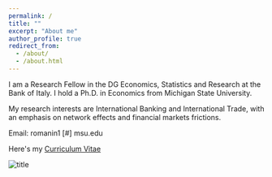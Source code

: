 ```yaml
---
permalink: /
title: ""
excerpt: "About me"
author_profile: true
redirect_from: 
  - /about/
  - /about.html
---
```



I am a Research Fellow in the DG Economics, Statistics and Research at the Bank of Italy.
I hold a Ph.D. in Economics from Michigan State University.

My research interests are International Banking and International Trade, with an emphasis on network effects and financial markets frictions. 

Email:  romanin1 [#] msu.edu



Here's my <a href="https://www.dropbox.com/s/5tigdyq0ga4z95l/RomaniniCV.pdf?raw=1" target="blank">Curriculum Vitae</a>

![title](images/profile.jpg)
